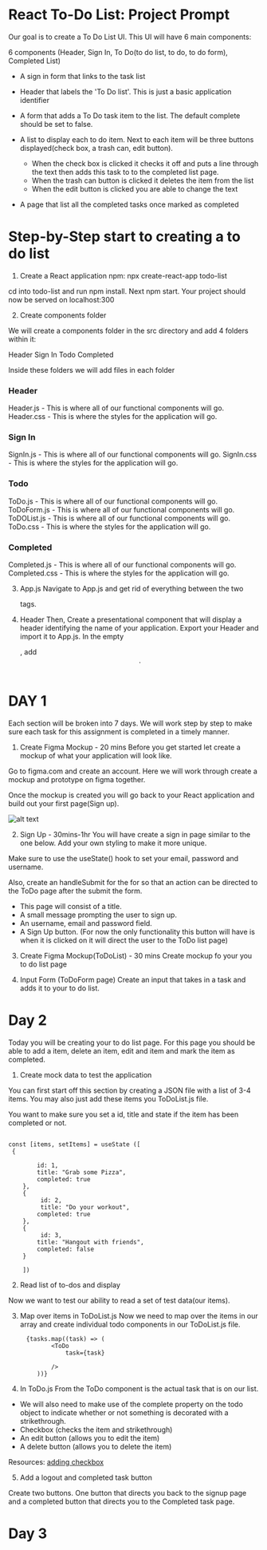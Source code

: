 
# React To-Do List: Project Prompt
Our goal is to create a To Do List UI. This UI will have 6 main components:

6 components (Header, Sign In, To Do(to do list, to do, to do form), Completed List)

- A sign in form that links to the task list 

- Header that labels the 'To Do list'. This is just a basic application identifier

- A form that adds a To Do task item to the list. The default complete should be set to false.

- A list to display each to do item. Next to each item will be three buttons displayed(check box, a trash can, edit button). 
    - When the check box is clicked it checks it off and puts a line through the text then adds this task to to the completed list page. 
    - When the trash can button is clicked it deletes the item from the list
    - When the edit button is clicked you are able to change the text

- A page that list all the completed tasks once marked as completed


# Step-by-Step start to creating a to do list

1. Create a React application
npm: npx create-react-app todo-list

cd into todo-list and run npm install. Next npm start. Your project should now be served on localhost:300

2. Create components folder

We will create a components folder in the src directory and add 4 folders within it:

Header
Sign In
Todo
Completed

Inside these folders we will add  files in each folder


### Header
Header.js - This is where all of our functional components will go.
Header.css - This is where the styles for the application will go.
### Sign In
SignIn.js - This is where all of our functional components will go.
SignIn.css - This is where the styles for the application will go.

### Todo 
ToDo.js - This is where all of our functional components will go.
ToDoForm.js - This is where all of our functional components will go.
ToDOList.js - This is where all of our functional components will go.
ToDo.css - This is where the styles for the application will go.

### Completed
Completed.js - This is where all of our functional components will go.
Completed.css - This is where the styles for the application will go.

3. App.js
Navigate to App.js and get rid of everything between the two <div> tags. 

4. Header
Then, Create a presentational component that will display a header identifying the name of your application. Export your Header and import it to App.js. In the empty <div>, add <Header />.

# DAY 1 

Each section will be broken into 7 days. We will work step by step to make sure each task for this assignment is completed in a timely manner. 


1. Create Figma Mockup - 20 mins
Before you get started let create a mockup of what your application will look like. 

Go to figma.com and create an account. Here we will work through create a mockup and prototype on figma together. 

Once the mockup is created you will go back to your React application and build out your first page(Sign up). 


![alt text](assets/signup.png.png)


2. Sign Up - 30mins-1hr
You will have create a sign in page similar to the one below. Add your own styling to make it more unique. 

Make sure to use the useState() hook to set your email, password and username. 

Also, create an handleSubmit for the for so that an action can be directed to the ToDo page after the submit the form. 

- This page will consist of a title.
- A small message prompting the user to sign up.
- An username, email and password field. 
- A Sign Up button. (For now the only functionality this button will have is when it is clicked on it will direct the user to the ToDo list page)


3. Create Figma Mockup(ToDoList) - 30 mins
Create mockup fo your you to do list page 


4. Input Form (ToDoForm page)
Create an input that takes in a task and adds it to your to do list. 


# Day 2

Today you will be creating your to do list page. 
For this page you should be able to add a item, 
delete an item, edit and item and mark the item as completed. 

1. Create mock data to test the application

You can first start off this section by creating a JSON file with a list of 3-4 items. You may also just add these items you ToDoList.js file. 

You want to make sure you set a id, title and state if the item has been completed or not. 

```

const [items, setItems] = useState ([
 {

        id: 1,
        title: "Grab some Pizza",
        completed: true
    },
    {
         id: 2,
         title: "Do your workout",
        completed: true
    },
    {
         id: 3,
        title: "Hangout with friends",
        completed: false
    }

    ])
```


2. Read list of to-dos and display

Now we want to test our ability to read a set of test data(our items). 

3. Map over items in ToDoList.js
Now we need to map over the items in our array and create individual todo components in our ToDoList.js file. 


```
     {tasks.map((task) => (
            <ToDo
                task={task}

            />
        ))}
```

4. In ToDo.js 
 From the ToDo component is the actual task that is on our list. 
  - We will also need to make use of the complete property on the todo object to indicate whether or not something is decorated with a strikethrough. 
  - Checkbox (checks the item and strikethrough)
  - An edit button (allows you to edit the item)
  - A delete button (allows you to delete the item)

Resources: [adding checkbox](https://contactmentor.com/checkbox-list-react-js-example/?expand_article=1)


5. Add a logout and completed task button

Create two buttons. One button that directs you back to the signup page and a completed button that directs you to the Completed task page. 



# Day 3